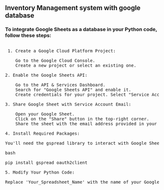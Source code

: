 ## Inventory Management system with google database

### To integrate Google Sheets as a database in your Python code, follow these steps:
<pre> 
 1. Create a Google Cloud Platform Project:

    Go to the Google Cloud Console.
    Create a new project or select an existing one.

2. Enable the Google Sheets API:

    Go to the API & Services Dashboard.
    Search for "Google Sheets API" and enable it.
    Create credentials for your project. Select "Service Account" and follow the prompts to create a new service account. You'll download a JSON file with your credentials. Keep this file secure.

3. Share Google Sheet with Service Account Email:

    Open your Google Sheet.
    Click on the "Share" button in the top-right corner.
    Share the sheet with the email address provided in your service account JSON file.

4. Install Required Packages:

You'll need the gspread library to interact with Google Sheets:

bash

pip install gspread oauth2client

5. Modify Your Python Code:

Replace 'Your_Spreadsheet_Name' with the name of your Google Spreadsheet and provide the path to your credentials JSON file.

<pre>